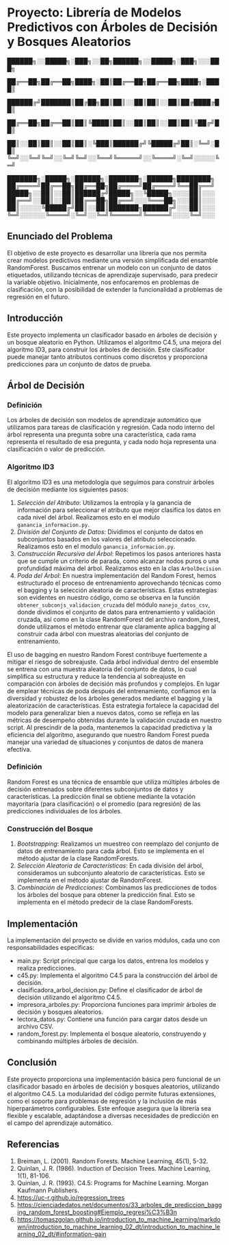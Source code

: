 # Proyecto: Librería de Modelos Predictivos con Árboles de Decisión y Bosques Aleatorios

██████╗░░█████╗░███╗░░██╗██████╗░░█████╗░███╗░░░███╗  

██╔══██╗██╔══██╗████╗░██║██╔══██╗██╔══██╗████╗░████║  

██████╔╝███████║██╔██╗██║██║░░██║██║░░██║██╔████╔██║   

██╔══██╗██╔══██║██║╚████║██║░░██║██║░░██║██║╚██╔╝██║    

██║░░██║██║░░██║██║░╚███║██████╔╝╚█████╔╝██║░╚═╝░██║   
╚═╝░░╚═╝╚═╝░░╚═╝╚═╝░░╚══╝╚═════╝░░╚════╝░╚═╝░░░░░╚═╝   




███████╗░█████╗░██████╗░███████╗░██████╗████████╗
██╔════╝██╔══██╗██╔══██╗██╔════╝██╔════╝╚══██╔══╝
█████╗░░██║░░██║██████╔╝█████╗░░╚█████╗░░░░██║░░░
██╔══╝░░██║░░██║██╔══██╗██╔══╝░░░╚═══██╗░░░██║░░░
██║░░░░░╚█████╔╝██║░░██║███████╗██████╔╝░░░██║░░░
╚═╝░░░░░░╚════╝░╚═╝░░╚═╝╚══════╝╚═════╝░░░░╚═╝░░░


## Enunciado del Problema

El objetivo de este proyecto es desarrollar una librería que nos permita crear modelos predictivos mediante una versión simplificada del ensamble RandomForest. Buscamos entrenar un modelo con un conjunto de datos etiquetados, utilizando técnicas de aprendizaje supervisado, para predecir la variable objetivo. Inicialmente, nos enfocaremos en problemas de clasificación, con la posibilidad de extender la funcionalidad a problemas de regresión en el futuro.

## Introducción

Este proyecto implementa un clasificador basado en árboles de decisión y un bosque aleatorio en Python. Utilizamos el algoritmo C4.5, una mejora del algoritmo ID3, para construir los árboles de decisión. Este clasificador puede manejar tanto atributos continuos como discretos y proporciona predicciones para un conjunto de datos de prueba.

## Árbol de Decisión

### Definición

Los árboles de decisión son modelos de aprendizaje automático que utilizamos para tareas de clasificación y regresión. Cada nodo interno del árbol representa una pregunta sobre una característica, cada rama representa el resultado de esa pregunta, y cada nodo hoja representa una clasificación o valor de predicción.

### Algoritmo ID3

El algoritmo ID3 es una metodología que seguimos para construir árboles de decisión mediante los siguientes pasos:

1. *Selección del Atributo*: Utilizamos la entropía y la ganancia de información para seleccionar el atributo que mejor clasifica los datos en cada nivel del árbol. Realizamos esto en el modulo `ganancia_informacion.py`.
2. *División del Conjunto de Datos*: Dividimos el conjunto de datos en subconjuntos basados en los valores del atributo seleccionado. Realizamos esto en el modulo `ganancia_informacion.py`.
3. *Construcción Recursiva del Árbol*: Repetimos los pasos anteriores hasta que se cumple un criterio de parada, como alcanzar nodos puros o una profundidad máxima del árbol. Realizamos esto en la clas `ArbolDecision`
4. *Poda del Árbol*: En nuestra implementación del Random Forest, hemos estructurado el proceso de entrenamiento aprovechando técnicas como el bagging y la selección aleatoria de características. Estas estrategias son evidentes en nuestro código, como se observa en la función `obtener_subconjs_validacion_cruzada` del módulo `manejo_datos_csv`, donde dividimos el conjunto de datos para entrenamiento y validación cruzada, así como en la clase RandomForest del archivo random_forest, donde utilizamos el método entrenar que claramente aplica bagging al construir cada árbol con muestras aleatorias del conjunto de entrenamiento.

El uso de bagging en nuestro Random Forest contribuye fuertemente a mitigar el riesgo de sobreajuste. Cada árbol individual dentro del ensemble se entrena con una muestra aleatoria del conjunto de datos, lo cual simplifica su estructura y reduce la tendencia al sobreajuste en comparación con árboles de decisión más profundos y complejos. En lugar de emplear técnicas de poda después del entrenamiento, confiamos en la diversidad y robustez de los árboles generados mediante el bagging y la aleatorización de características. Esta estrategia fortalece la capacidad del modelo para generalizar bien a nuevos datos, como se refleja en las métricas de desempeño obtenidas durante la validación cruzada en nuestro script. Al prescindir de la poda, mantenemos la capacidad predictiva y la eficiencia del algoritmo, asegurando que nuestro Random Forest pueda manejar una variedad de situaciones y conjuntos de datos de manera efectiva.

### Definición

Random Forest es una técnica de ensamble que utiliza múltiples árboles de decisión entrenados sobre diferentes subconjuntos de datos y características. La predicción final se obtiene mediante la votación mayoritaria (para clasificación) o el promedio (para regresión) de las predicciones individuales de los árboles.

### Construcción del Bosque

1. *Bootstrapping*: Realizamos un muestreo con reemplazo del conjunto de datos de entrenamiento para cada árbol. Esto se implementa en el método ajustar de la clase RandomForests.
2. *Selección Aleatoria de Características*: En cada división del árbol, consideramos un subconjunto aleatorio de características. Esto se implementa en el método ajustar de RandomForest.
3. *Combinación de Predicciones*: Combinamos las predicciones de todos los árboles del bosque para obtener la predicción final. Esto se implementa en el método predecir de la clase RandomForests.

## Implementación

La implementación del proyecto se divide en varios módulos, cada uno con responsabilidades específicas:

- main.py: Script principal que carga los datos, entrena los modelos y realiza predicciones.
- c45.py: Implementa el algoritmo C4.5 para la construcción del árbol de decisión.
- clasificadora_arbol_decision.py: Define el clasificador de árbol de decisión utilizando el algoritmo C4.5.
- impresora_arboles.py: Proporciona funciones para imprimir árboles de decisión y bosques aleatorios.
- lectora_datos.py: Contiene una función para cargar datos desde un archivo CSV.
- random_forest.py: Implementa el bosque aleatorio, construyendo y combinando múltiples árboles de decisión.

## Conclusión

Este proyecto proporciona una implementación básica pero funcional de un clasificador basado en árboles de decisión y bosques aleatorios, utilizando el algoritmo C4.5. La modularidad del código permite futuras extensiones, como el soporte para problemas de regresión y la inclusión de más hiperparámetros configurables. Este enfoque asegura que la librería sea flexible y escalable, adaptándose a diversas necesidades de predicción en el campo del aprendizaje automático.

## Referencias

1. Breiman, L. (2001). Random Forests. Machine Learning, 45(1), 5-32.
2. Quinlan, J. R. (1986). Induction of Decision Trees. Machine Learning, 1(1), 81-106.
3. Quinlan, J. R. (1993). C4.5: Programs for Machine Learning. Morgan Kaufmann Publishers.
4. https://uc-r.github.io/regression_trees
5. https://cienciadedatos.net/documentos/33_arboles_de_prediccion_bagging_random_forest_boosting#Ejemplo_regresi%C3%B3n
6. https://tomaszgolan.github.io/introduction_to_machine_learning/markdown/introduction_to_machine_learning_02_dt/introduction_to_machine_learning_02_dt/#information-gain
